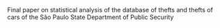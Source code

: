 Final paper on statistical analysis of the database of thefts and thefts of cars of the São Paulo State Department of Public Security
